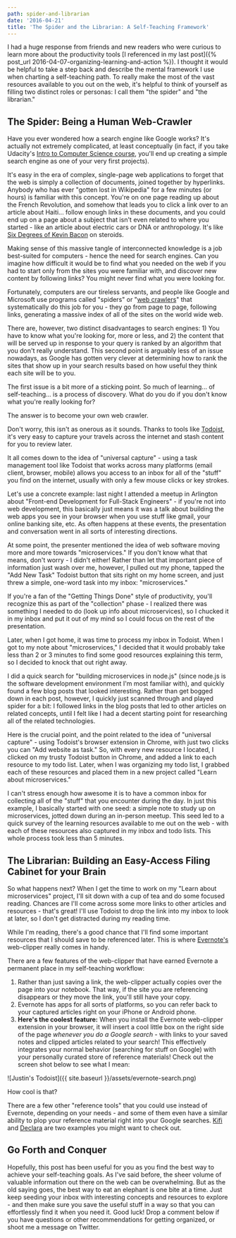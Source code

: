 ```yaml
---
path: spider-and-librarian
date: '2016-04-21'
title: 'The Spider and the Librarian: A Self-Teaching Framework'
---
```


I had a huge response from friends and new readers who were curious to learn more about the productivity tools [I referenced in my last post]({% post_url 2016-04-07-organizing-learning-and-action %}). I thought it would be helpful to take a step back and describe the mental framework I use when charting a self-teaching path. To really make the most of the vast resources available to you out on the web, it's helpful to think of yourself as filling two distinct roles or personas: I call them "the spider" and "the librarian."

## The Spider: Being a Human Web-Crawler

Have you ever wondered how a search engine like Google works? It's actually not extremely complicated, at least conceptually (in fact, if you take Udacity's [Intro to Computer Science course](https://www.udacity.com/course/intro-to-computer-science--cs101), you'll end up creating a simple search engine as one of your very first projects).

It's easy in the era of complex, single-page web applications to forget that the web is simply a collection of documents, joined together by hyperlinks. Anybody who has ever "gotten lost in Wikipedia" for a few minutes (or hours) is familiar with this concept. You're on one page reading up about the French Revolution, and somehow that leads you to click a link over to an article about Haiti... follow enough links in these documents, and you could end up on a page about a subject that isn't even related to where you started - like an article about electric cars or DNA or anthropology. It's like [Six Degrees of Kevin Bacon](https://en.wikipedia.org/wiki/Six_Degrees_of_Kevin_Bacon) on steroids.

Making sense of this massive tangle of interconnected knowledge is a job best-suited for computers - hence the need for search engines. Can you imagine how difficult it would be to find what you needed on the web if you had to start only from the sites you were familiar with, and discover new content by following links? You might never find what you were looking for.

Fortunately, computers are our tireless servants, and people like Google and Microsoft use programs called "spiders" or "[web crawlers](https://en.wikipedia.org/wiki/Web_crawler)" that systematically do this job for you - they go from page to page, following links, generating a massive index of all of the sites on the world wide web.

There are, however, two distinct disadvantages to search engines: 1) You have to know what you're looking for, more or less, and 2) the content that will be served up in response to your query is ranked by an algorithm that you don't really understand. This second point is arguably less of an issue nowadays, as Google has gotten very clever at determining how to rank the sites that show up in your search results based on how useful they think each site will be to you.

The first issue is a bit more of a sticking point. So much of learning... of self-teaching... is a process of discovery. What do you do if you don't know what you're really looking for?

The answer is to become your own web crawler.

Don't worry, this isn't as onerous as it sounds. Thanks to tools like [Todoist](https://todoist.com), it's very easy to capture your travels across the internet and stash content for you to review later.

It all comes down to the idea of "universal capture" - using a task management tool like Todoist that works across many platforms (email client, browser, mobile) allows you access to an inbox for all of the "stuff" you find on the internet, usually with only a few mouse clicks or key strokes.

Let's use a concrete example: last night I attended a meetup in Arlington about "Front-end Development for Full-Stack Engineers" - if you're not into web development, this basically just means it was a talk about building the web apps you see in your browser when you use stuff like gmail, your online banking site, etc. As often happens at these events, the presentation and conversation went in all sorts of interesting directions.

At some point, the presenter mentioned the idea of web software moving more and more towards "microservices." If you don't know what that means, don't worry - I didn't either! Rather than let that important piece of information just wash over me, however, I pulled out my phone, tapped the "Add New Task" Todoist button that sits right on my home screen, and just threw a simple, one-word task into my inbox: "microservices."

If you're a fan of the "Getting Things Done" style of productivity, you'll recognize this as part of the "collection" phase - I realized there was something I needed to do (look up info about microservices), so I chucked it in my inbox and put it out of my mind so I could focus on the rest of the presentation.

Later, when I got home, it was time to process my inbox in Todoist. When I got to my note about "microservices," I decided that it would probably take less than 2 or 3 minutes to find some good resources explaining this term, so I decided to knock that out right away.

I did a quick search for "building microservices in node.js" (since node.js is the software development environment I'm most familiar with), and quickly found a few blog posts that looked interesting. Rather than get bogged down in each post, however, I quickly just scanned through and played spider for a bit: I followed links in the blog posts that led to other articles on related concepts, until I felt like I had a decent starting point for researching all of the related technologies.

Here is the crucial point, and the point related to the idea of "universal capture" - using Todoist's browser extension in Chrome, with just two clicks you can "Add website as task." So, with every new resource I located, I clicked on my trusty Todoist button in Chrome, and added a link to each resource to my todo list. Later, when I was organizing my todo list, I grabbed each of these resources and placed them in a new project called "Learn about microservices."

I can't stress enough how awesome it is to have a common inbox for collecting all of the "stuff" that you encounter during the day. In just this example, I basically started with one seed: a simple note to study up on microservices, jotted down during an in-person meetup. This seed led to a quick survey of the learning resources available to me out on the web - with each of these resources also captured in my inbox and todo lists. This whole process took less than 5 minutes.

## The Librarian: Building an Easy-Access Filing Cabinet for your Brain

So what happens next? When I get the time to work on my "Learn about microservices" project, I'll sit down with a cup of tea and do some focused reading. Chances are I'll come across some more links to other articles and resources - that's great! I'll use Todoist to drop the link into my inbox to look at later, so I don't get distracted during my reading time.

While I'm reading, there's a good chance that I'll find some important resources that I should save to be referenced later. This is where [Evernote's](https://evernote.com) web-clipper really comes in handy.

There are a few features of the web-clipper that have earned Evernote a permanent place in my self-teaching workflow:

1. Rather than just saving a link, the web-clipper actually copies over the page into your notebook. That way, if the site you are referencing disappears or they move the link, you'll still have your copy.
2. Evernote has apps for all sorts of platforms, so you can refer back to your captured articles right on your iPhone or Android phone.
3. __Here's the coolest feature:__ When you install the Evernote web-clipper extension in your browser, it will insert a cool little box on the right side of the page _whenever you do a Google search_ - with links to your saved notes and clipped articles related to your search! This effectively integrates your normal behavior (searching for stuff on Google) with your personally curated store of reference materials! Check out the screen shot below to see what I mean:

![Justin's Todoist]({{ site.baseurl }}/assets/evernote-search.png)

How cool is that?

There are a few other "reference tools" that you could use instead of Evernote, depending on your needs - and some of them even have a similar ability to plop your reference material right into your Google searches. [Kifi][kifi] and [Declara][declara] are two examples you might want to check out.

## Go Forth and Conquer

Hopefully, this post has been useful for you as you find the best way to achieve your self-teaching goals. As I've said before, the sheer volume of valuable information out there on the web can be overwhelming. But as the old saying goes, the best way to eat an elephant is one bite at a time. Just keep seeding your inbox with interesting concepts and resources to explore - and then make sure you save the useful stuff in a way so that you can effortlessly find it when you need it. Good luck! Drop a comment below if you have questions or other recommendations for getting organized, or shoot me a message on Twitter.

[kifi]: https://www.kifi.com/
[declara]: https://declara.com/
